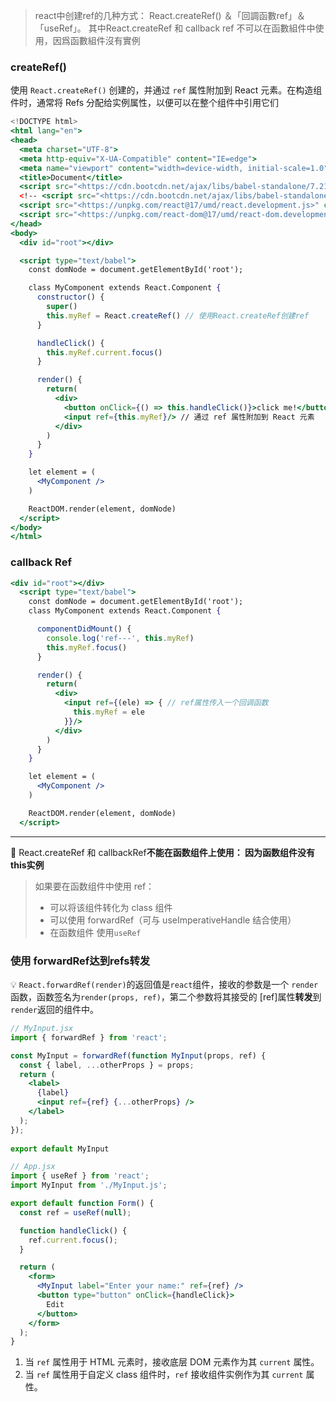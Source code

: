 > react中创建ref的几种方式：
> React.createRef() ＆「回調函數ref」＆「useRef」。 其中React.createRef 和 callback ref 不可以在函數組件中使用，因爲函數組件沒有實例


### createRef()

使用 `React.createRef()` 创建的，并通过 `ref` 属性附加到 React 元素。在构造组件时，通常将 Refs 分配给实例属性，以便可以在整个组件中引用它们

```jsx
<!DOCTYPE html>
<html lang="en">
<head>
  <meta charset="UTF-8">
  <meta http-equiv="X-UA-Compatible" content="IE=edge">
  <meta name="viewport" content="width=device-width, initial-scale=1.0">
  <title>Document</title>
  <script src="<https://cdn.bootcdn.net/ajax/libs/babel-standalone/7.21.4/babel.js>"></script>
  <!-- <script src="<https://cdn.bootcdn.net/ajax/libs/babel-standalone/7.0.0-beta.3/babel.js>"></script> -->
  <script src="<https://unpkg.com/react@17/umd/react.development.js>" crossorigin></script>
  <script src="<https://unpkg.com/react-dom@17/umd/react-dom.development.js>" crossorigin></script>
</head>
<body>
  <div id="root"></div>

  <script type="text/babel">
    const domNode = document.getElementById('root');

    class MyComponent extends React.Component {
      constructor() {
        super()
        this.myRef = React.createRef() // 使用React.createRef创建ref
      }

      handleClick() {
        this.myRef.current.focus()
      }

      render() {
        return(
          <div>
            <button onClick={() => this.handleClick()}>click me!</button>
            <input ref={this.myRef}/> // 通过 ref 属性附加到 React 元素
          </div>
        )
      }
    }

    let element = (
      <MyComponent />
    )

    ReactDOM.render(element, domNode)
  </script>
</body>
</html>
```

### callback Ref

```jsx
<div id="root"></div>
  <script type="text/babel">
    const domNode = document.getElementById('root');
    class MyComponent extends React.Component {

      componentDidMount() {
        console.log('ref---', this.myRef)
        this.myRef.focus()
      }

      render() {
        return(
          <div>
            <input ref={(ele) => { // ref属性传入一个回调函数
              this.myRef = ele
            }}/>
          </div>
        )
      }
    }

    let element = (
      <MyComponent />
    )

    ReactDOM.render(element, domNode)
  </script>
```

---

💭 React.createRef 和 callbackRef**不能在函数组件上使用： 因为函数组件没有this实例**

> 如果要在函数组件中使用 ref：
> 
> -   可以将该组件转化为 class 组件
> -   可以使用 forwardRef（可与 useImperativeHandle 结合使用）
> -   在函数组件 使用`useRef` </aside>

### 使用 forwardRef达到refs转发

💡 `React.forwardRef(render)`的返回值是`react`组件，接收的参数是一个 `render`函数，函数签名为`render(props, ref)`，第二个参数将其接受的 [ref]属性**转发**到`render`返回的组件中。

```jsx
// MyInput.jsx
import { forwardRef } from 'react';

const MyInput = forwardRef(function MyInput(props, ref) {
  const { label, ...otherProps } = props;
  return (
    <label>
      {label}
      <input ref={ref} {...otherProps} />
    </label>
  );
});
  
export default MyInput
```

```jsx
// App.jsx
import { useRef } from 'react';
import MyInput from './MyInput.js';

export default function Form() {
  const ref = useRef(null);

  function handleClick() {
    ref.current.focus();
  }

  return (
    <form>
      <MyInput label="Enter your name:" ref={ref} />
      <button type="button" onClick={handleClick}>
        Edit
      </button>
    </form>
  );
}
```

1.  当 `ref` 属性用于 HTML 元素时，接收底层 DOM 元素作为其 `current` 属性。
2.  当 `ref` 属性用于自定义 class 组件时，`ref` 接收组件实例作为其 `current` 属性。
